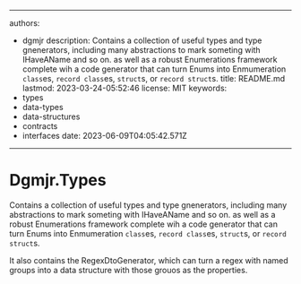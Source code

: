 ---

authors:
- dgmjr
description: Contains a collection of useful types and type gnenerators, including many abstractions to mark someting with IHaveAName and so on. as well as a robust Enumerations framework complete wih a code generator that can turn Enums into Enmumeration `class`es, `record class`es, `struct`s, or `record struct`s.
title: README.md
lastmod: 2023-03-24-05:52:46
license: MIT
keywords:
- types
- data-types
- data-structures
- contracts
- interfaces
date: 2023-06-09T04:05:42.571Z
------------------------------

# Dgmjr.Types

Contains a collection of useful types and type gnenerators, including many abstractions to mark someting with IHaveAName and so on. as well as a robust Enumerations framework complete wih a code generator that can turn Enums into Enmumeration `class`es, `record class`es, `struct`s, or `record struct`s.

It also contains the RegexDtoGenerator, which can turn a regex with named groups into a data structure with those grouos as the properties.
